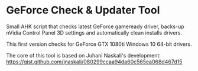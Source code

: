 # GeForce Check & Updater Tool
Small AHK script that checks latest GeForce gameready driver, backs-up nVidia Control Panel 3D settings and automatically clean installs drivers.

This first version checks for GeForce GTX 1080ti Windows 10 64-bit drivers.

The core of this tool is based on Juhani Naskali's development: https://gist.github.com/jnaskali/080299ccaa94da60c565ea068d467d15


